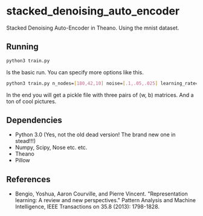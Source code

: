 # stacked_denoising_auto_encoder
Stacked Denoising Auto-Encoder in Theano. Using the mnist dataset.

## Running

```sh
python3 train.py
```

Is the basic run. You can specify more options like this. 

```sh
python3 train.py n_nodes=[180,42,10] noise=[.1,.05,.025] learning_rate=.1 lambda1=[.5,.1,.1] n_epochs=50 output_folder=plots
```

In the end you will get a pickle file with three pairs of (w, b) matrices. And a ton of cool pictures.

## Dependencies
* Python 3.0 (Yes, not the old dead version! The brand new one in stead!!!)
* Numpy, Scipy, Nose etc. etc.
* Theano
* Pillow

## References
* Bengio, Yoshua, Aaron Courville, and Pierre Vincent. "Representation learning: A review and new perspectives." Pattern Analysis and Machine Intelligence, IEEE Transactions on 35.8 (2013): 1798-1828.
